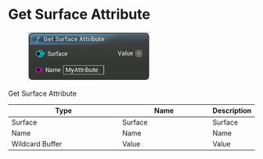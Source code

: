 # Get Surface Attribute

<div align="left" data-full-width="false">

<figure><img src="Get_Surface_Attribute.png" alt=""><figcaption></figcaption></figure>

</div>

Get Surface Attribute

<table>
<thead><tr><th width="250">Type</th><th width="200">Name</th><th>Description</th></tr></thead>
<tbody>
<tr><td>Surface</td><td>Surface</td><td>Surface</td></tr>
<tr><td>Name</td><td>Name</td><td>Name</td></tr>
<tr><td>Wildcard Buffer</td><td>Value</td><td>Value</td></tr>
</tbody>
</table>